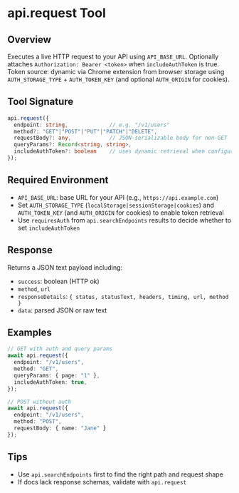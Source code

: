 ﻿# api.request Tool

## Overview

Executes a live HTTP request to your API using `API_BASE_URL`. Optionally attaches `Authorization: Bearer <token>` when `includeAuthToken` is true. Token source: dynamic via Chrome extension from browser storage using `AUTH_STORAGE_TYPE` + `AUTH_TOKEN_KEY` (and optional `AUTH_ORIGIN` for cookies).

## Tool Signature

```typescript
api.request({
  endpoint: string,             // e.g. "/v1/users"
  method?: "GET"|"POST"|"PUT"|"PATCH"|"DELETE",
  requestBody?: any,            // JSON-serializable body for non-GET
  queryParams?: Record<string, string>,
  includeAuthToken?: boolean    // uses dynamic retrieval when configured
});
```

## Required Environment

- `API_BASE_URL`: base URL for your API (e.g., `https://api.example.com`)
- Set `AUTH_STORAGE_TYPE` (`localStorage|sessionStorage|cookies`) and `AUTH_TOKEN_KEY` (and `AUTH_ORIGIN` for cookies) to enable token retrieval
- Use `requiresAuth` from `api.searchEndpoints` results to decide whether to set `includeAuthToken`

## Response

Returns a JSON text payload including:

- `success`: boolean (HTTP ok)
- `method`, `url`
- `responseDetails`: `{ status, statusText, headers, timing, url, method }`
- `data`: parsed JSON or raw text

## Examples

```typescript
// GET with auth and query params
await api.request({
  endpoint: "/v1/users",
  method: "GET",
  queryParams: { page: "1" },
  includeAuthToken: true,
});

// POST without auth
await api.request({
  endpoint: "/v1/users",
  method: "POST",
  requestBody: { name: "Jane" }
});
```

## Tips

- Use `api.searchEndpoints` first to find the right path and request shape
- If docs lack response schemas, validate with `api.request`
